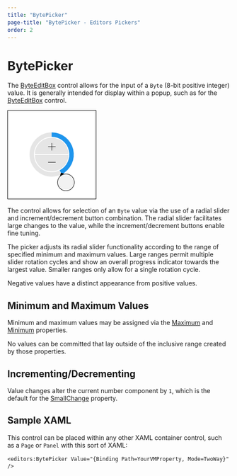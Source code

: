 ```yaml
---
title: "BytePicker"
page-title: "BytePicker - Editors Pickers"
order: 2
---
```

# BytePicker

The [ByteEditBox](xref:ActiproSoftware.Windows.Controls.Editors.ByteEditBox) control allows for the input of a `Byte` (8-bit positive integer) value.  It is generally intended for display within a popup, such as for the [ByteEditBox](../editboxes/byteeditbox.md) control.

![Screenshot](../images/int32picker.png)

The control allows for selection of an `Byte` value via the use of a radial slider and increment/decrement button combination.  The radial slider facilitates large changes to the value, while the increment/decrement buttons enable fine tuning.

The picker adjusts its radial slider functionality according to the range of specified minimum and maximum values.  Large ranges permit multiple slider rotation cycles and show an overall progress indicator towards the largest value.  Smaller ranges only allow for a single rotation cycle.

Negative values have a distinct appearance from positive values.

## Minimum and Maximum Values

Minimum and maximum values may be assigned via the [Maximum](xref:ActiproSoftware.Windows.Controls.Editors.BytePicker.Maximum) and [Minimum](xref:ActiproSoftware.Windows.Controls.Editors.BytePicker.Minimum) properties.

No values can be committed that lay outside of the inclusive range created by those properties.

## Incrementing/Decrementing

Value changes alter the current number component by `1`, which is the default for the [SmallChange](xref:ActiproSoftware.Windows.Controls.Editors.BytePicker.SmallChange) property.

## Sample XAML

This control can be placed within any other XAML container control, such as a `Page` or `Panel` with this sort of XAML:

```xaml
<editors:BytePicker Value="{Binding Path=YourVMProperty, Mode=TwoWay}" />
```
